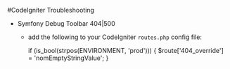 #CodeIgniter Troubleshooting

- Symfony Debug Toolbar 404|500
    - add the following to your CodeIgniter `routes.php` config file:
    
    
        if (is_bool(strpos(ENVIRONMENT, 'prod')))
        {
            $route['404_override'] = 'nomEmptyStringValue';
        }
